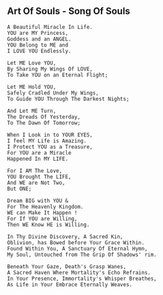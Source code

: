 ## Art Of Souls - Song Of Souls

    A Beautiful Miracle In Life.
    YOU are MY Princess,
    Goddess and an ANGEL.
    YOU Belong to ME and
    I LOVE YOU Endlessly.
    
    Let ME Love YOU,
    By Sharing My Wings Of LOVE,
    To Take YOU on an Eternal Flight;

    Let ME Hold YOU,
    Safely Cradled Under My Wings,
    To Guide YOU Through The Darkest Nights;

    And Let ME Turn,
    The Dreads Of Yesterday,
    To The Dawn Of Tomorrow;

    When I Look in to YOUR EYES,
    I feel MY Life is Amazing.
    I Protect YOU as a Treasure,
    For YOU are a Miracle
    Happened In MY LIFE.
    
    For I AM The Love,
    YOU Brought The LIFE,
    And WE are Not Two,
    But ONE;

    Dream BIG with YOU &
    For The Heavenly Kingdom.
    WE can Make It Happen !
    For If YOU are Willing,
    Then WE Know HE is Willing.

    In Thy Divine Discovery, A Sacred Kin,
    Oblivion, has Bowed before Your Grace Within.    
    Found Within You, A Sanctuary Of Eternal Hymn,
    My Soul, Untouched from The Grip Of Shadows' rim.
    
    Beneath Your Gaze, Death's Grasp Wanes,
    A Sacred Haven Where Mortality's Echo Refrains.    
    In Your Presence, Immortality's Whisper Breathes,
    As Life in Your Embrace Eternally Weaves.

